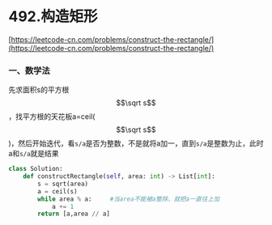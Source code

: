 # 492.构造矩形

[https://leetcode-cn.com/problems/construct-the-rectangle/](https://leetcode-cn.com/problems/construct-the-rectangle/)

### 一、数学法

先求面积s的平方根$$\sqrt s$$，找平方根的天花板a=ceil($$\sqrt s$$)，然后开始迭代，看`s/a`是否为整数，不是就将a加一，直到`s/a`是整数为止，此时a和`s/a`就是结果

```python
class Solution:
    def constructRectangle(self, area: int) -> List[int]:
        s = sqrt(area)
        a = ceil(s)
        while area % a:     #当area不能被a整除，就把a一直往上加
            a += 1    
        return [a,area // a]
```



